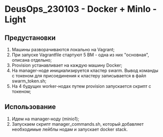 # DeusOps_230103 - Docker + MinIo - Light

## Предустановки

1. Машины разворачиваются локально на Vagrant;
2. При запуске Vagrantfile стартуют 5 ВМ - одна из них "основная", описана отдельно;
3. Provision устанавливает на каждую машину Docker; 
4. На manager-ноде инициализируется кластер swarm. Вывод команды с токеном для присоединения к кластеру записывается в файл swarm_token.sh;
5. На 4 будущих worker-нодах путем provision запускается скрипт с токеном;

## Использование

1. Идем на manager-ноду (minio1);
2. Запускаем скрипт manager_commands.sh, который добавляет необходимые лейблы нодам и запускает docker stack.
